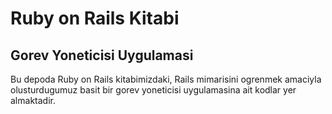 # Ruby on Rails Kitabi
## Gorev Yoneticisi Uygulamasi
Bu depoda Ruby on Rails kitabimizdaki, Rails mimarisini ogrenmek amaciyla
olusturdugumuz basit bir gorev yoneticisi uygulamasina ait kodlar yer almaktadir.

